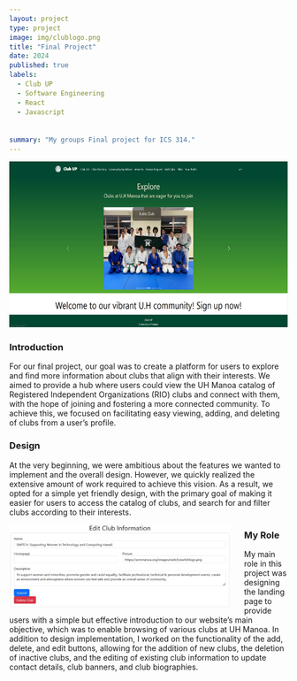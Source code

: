 ```yaml
---
layout: project
type: project
image: img/clublogo.png
title: "Final Project"
date: 2024
published: true
labels:
  - Club UP
  - Software Engineering
  - React
  - Javascript


summary: "My groups Final project for ICS 314."
---
```

<img class="img-fluid" src="../img/clubup.jpg" width="600" height="300">

### Introduction

  For our final project, our goal was to create a platform for users to explore and find more information about clubs that align with their interests. We aimed to provide a hub where users could view the UH Manoa catalog of Registered Independent Organizations (RIO) clubs and connect with them, with the hope of joining and fostering a more connected community. To achieve this, we focused on facilitating easy viewing, adding, and deleting of clubs from a user’s profile. 
  
### Design

  At the very beginning, we were ambitious about the features we wanted to implement and the overall design. However, we quickly realized the extensive amount of work required to achieve this vision. As a result, we opted for a simple yet friendly design, with the primary goal of making it easier for users to access the catalog of clubs, and search for and filter clubs according to their interests. 

  <img class="img-fluid" src="../img/mainrole.jpg" width="400" height="150" style="float: left; margin-right: 25px;">

### My Role

  My main role in this project was designing the landing page to provide users with a simple but effective introduction to our website’s main objective, which was to enable browsing of various clubs at UH Manoa. In addition to design implementation, I worked on the functionality of the add, delete, and edit buttons, allowing for the addition of new clubs, the deletion of inactive clubs, and the editing of existing club information to update contact details, club banners, and club biographies.
